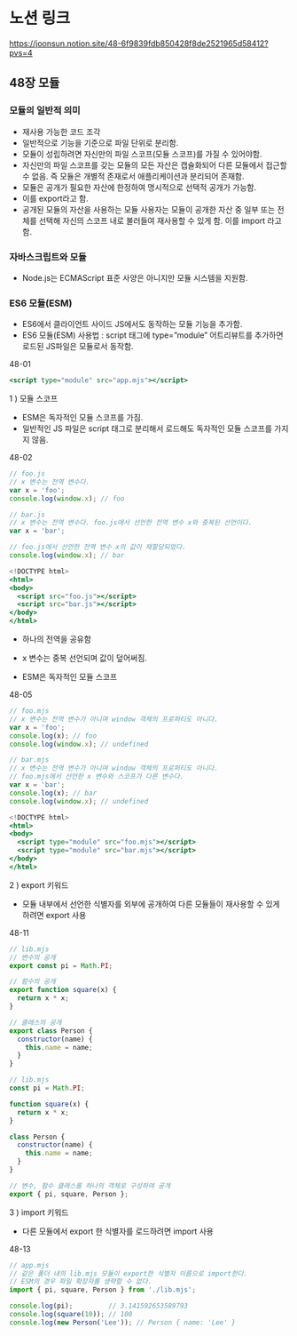 # 노션 링크
https://joonsun.notion.site/48-6f9839fdb850428f8de2521965d58412?pvs=4

## 48장 모듈

### 모듈의 일반적 의미

- 재사용 가능한 코드 조각
- 일반적으로 기능을 기준으로 파일 단위로 분리함.
- 모듈이 성립하려면 자신만의 파일 스코프(모듈 스코프)를 가질 수 있어야함.
- 자신만의 파일 스코프를 갖는 모듈의 모든 자산은 캡슐화되어 다른 모듈에서 접근할 수 없음. 즉 모듈은 개별적 존재로서 애플리케이션과 분리되어 존재함.
- 모듈은 공개가 필요한 자산에 한정하여 명시적으로 선택적 공개가 가능함.
- 이를 export라고 함.
- 공개된 모듈의 자산을 사용하는 모듈 사용자는 모듈이 공개한 자산 중 일부 또는 전체를 선택해 자신의 스코프 내로 불러들여 재사용할 수 있게 함. 이를 import 라고 함.

### 자바스크립트와 모듈

- Node.js는 ECMAScript 표준 사양은 아니지만 모듈 시스템을 지원함.

### ES6 모듈(ESM)

- ES6에서 클라이언트 사이드 JS에서도 동작하는 모듈 기능을 추가함.
- ES6 모듈(ESM) 사용법 : script 태그에 type=”module” 어트리뷰트를 추가하면 로드된 JS파일은 모듈로서 동작함.

48-01

```jsx
<script type="module" src="app.mjs"></script>
```

1 ) 모듈 스코프

- ESM은 독자적인 모듈 스코프를 가짐.
- 일반적인 JS 파일은 script 태그로 분리해서 로드해도 독자적인 모듈 스코프를 가지지 않음.

48-02

```jsx
// foo.js
// x 변수는 전역 변수다.
var x = 'foo';
console.log(window.x); // foo
```

```jsx
// bar.js
// x 변수는 전역 변수다. foo.js에서 선언한 전역 변수 x와 중복된 선언이다.
var x = 'bar';

// foo.js에서 선언한 전역 변수 x의 값이 재할당되었다.
console.log(window.x); // bar
```

```jsx
<!DOCTYPE html>
<html>
<body>
  <script src="foo.js"></script>
  <script src="bar.js"></script>
</body>
</html>
```

- 하나의 전역을 공유함
- x 변수는 중복 선언되며 값이 덮어써짐.

- ESM은 독자적인 모듈 스코프

48-05

```jsx
// foo.mjs
// x 변수는 전역 변수가 아니며 window 객체의 프로퍼티도 아니다.
var x = 'foo';
console.log(x); // foo
console.log(window.x); // undefined
```

```jsx
// bar.mjs
// x 변수는 전역 변수가 아니며 window 객체의 프로퍼티도 아니다.
// foo.mjs에서 선언한 x 변수와 스코프가 다른 변수다.
var x = 'bar';
console.log(x); // bar
console.log(window.x); // undefined
```

```jsx
<!DOCTYPE html>
<html>
<body>
  <script type="module" src="foo.mjs"></script>
  <script type="module" src="bar.mjs"></script>
</body>
</html>
```

2 ) export 키워드

- 모듈 내부에서 선언한 식별자를 외부에 공개하여 다른 모듈들이 재사용할 수 있게 하려면 export 사용

48-11

```jsx
// lib.mjs
// 변수의 공개
export const pi = Math.PI;

// 함수의 공개
export function square(x) {
  return x * x;
}

// 클래스의 공개
export class Person {
  constructor(name) {
    this.name = name;
  }
}
```

```jsx
// lib.mjs
const pi = Math.PI;

function square(x) {
  return x * x;
}

class Person {
  constructor(name) {
    this.name = name;
  }
}

// 변수, 함수 클래스를 하나의 객체로 구성하여 공개
export { pi, square, Person };
```

3 ) import 키워드

- 다른 모듈에서 export 한 식별자를 로드하려면 import 사용

48-13

```jsx
// app.mjs
// 같은 폴더 내의 lib.mjs 모듈이 export한 식별자 이름으로 import한다.
// ESM의 경우 파일 확장자를 생략할 수 없다.
import { pi, square, Person } from './lib.mjs';

console.log(pi);         // 3.141592653589793
console.log(square(10)); // 100
console.log(new Person('Lee')); // Person { name: 'Lee' }
```